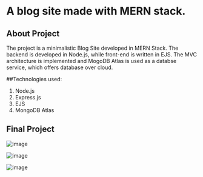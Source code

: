 # A blog site made with MERN stack.

## About Project
The project is a minimalistic Blog Site developed in MERN Stack. The backend is developed in Node.js, while front-end is written in EJS. The MVC architecture is implemented and MogoDB Atlas is used as a databse service, which offers database over cloud.

##Technologies used:
1. Node.js
2. Express.js
3. EJS
4. MongoDB Atlas


## Final Project

![image](https://user-images.githubusercontent.com/48957165/119794160-eba9bf00-bef4-11eb-9cb1-0eceb894786f.png)

![image](https://user-images.githubusercontent.com/48957165/119794188-f06e7300-bef4-11eb-9695-9f8e9f6ecd5c.png)

![image](https://user-images.githubusercontent.com/48957165/119794209-f401fa00-bef4-11eb-9e6f-6cd0ee962c00.png)
